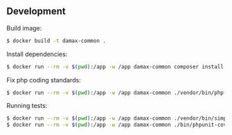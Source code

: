 ## Development

Build image:

```bash
$ docker build -t damax-common .
```

Install dependencies:

```bash
$ docker run --rm -v $(pwd):/app -w /app damax-common composer install
```

Fix php coding standards:

```bash
$ docker run --rm -v $(pwd):/app -w /app damax-common ./vendor/bin/php-cs-fixer fix
```

Running tests:

```bash
$ docker run --rm -v $(pwd):/app -w /app damax-common ./vendor/bin/simple-phpunit
$ docker run --rm -v $(pwd):/app -w /app damax-common ./bin/phpunit-coverage
```
